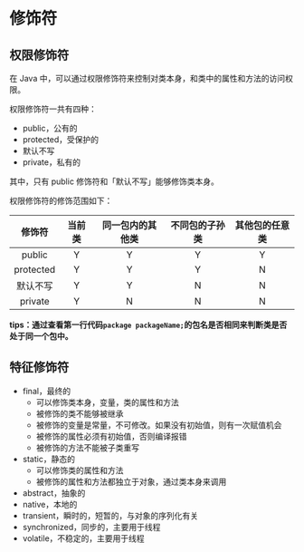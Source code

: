 # 修饰符

## 权限修饰符

在 Java 中，可以通过权限修饰符来控制对类本身，和类中的属性和方法的访问权限。

权限修饰符一共有四种：

- public，公有的
- protected，受保护的
- 默认不写
- private，私有的

其中，只有 public 修饰符和「默认不写」能够修饰类本身。

权限修饰符的修饰范围如下：

|  修饰符   | 当前类 | 同一包内的其他类 | 不同包的子孙类 | 其他包的任意类 |
| :-------: | :----: | :--------------: | :------------: | :------------: |
|  public   |   Y    |        Y         |       Y        |       Y        |
| protected |   Y    |        Y         |       Y        |       N        |
| 默认不写  |   Y    |        Y         |       N        |       N        |
|  private  |   Y    |        N         |       N        |       N        |

**tips：通过查看第一行代码`package packageName;`的包名是否相同来判断类是否处于同一个包中。**

## 特征修饰符



- final，最终的
  - 可以修饰类本身，变量，类的属性和方法
  - 被修饰的类不能够被继承
  - 被修饰的变量是常量，不可修改。如果没有初始值，则有一次赋值机会
  - 被修饰的属性必须有初始值，否则编译报错
  - 被修饰的方法不能被子类重写
- static，静态的
  - 可以修饰类的属性和方法
  - 被修饰的属性和方法都独立于对象，通过类本身来调用
- abstract，抽象的
- native，本地的
- transient，瞬时的，短暂的，与对象的序列化有关
- synchronized，同步的，主要用于线程
- volatile，不稳定的，主要用于线程

